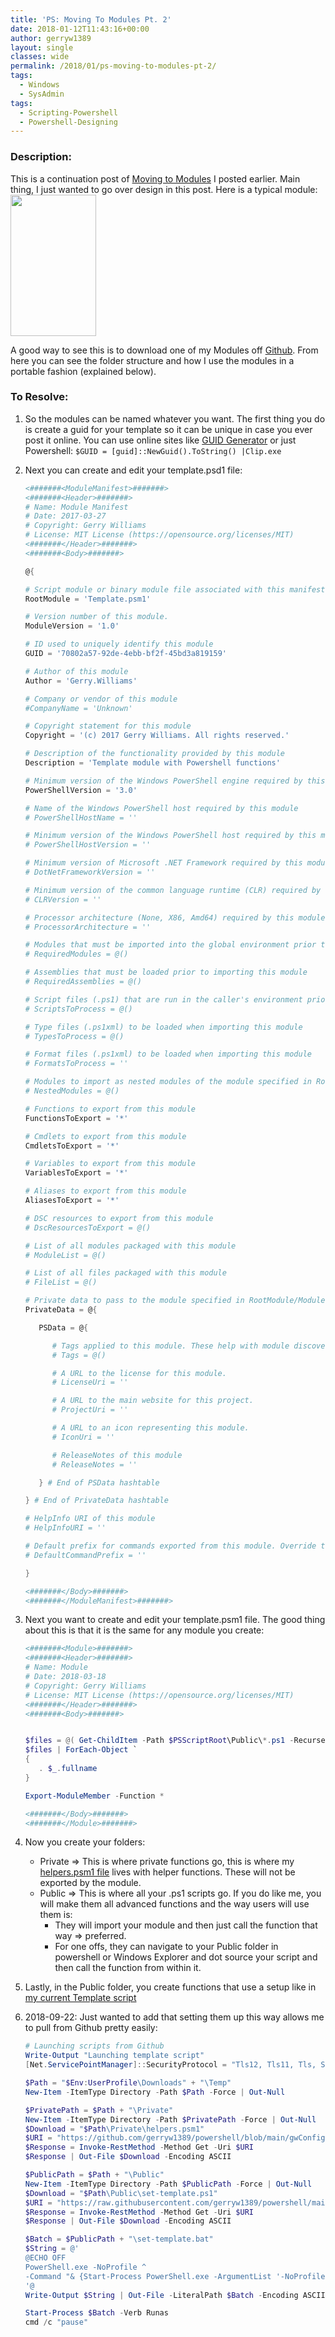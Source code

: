 ```yaml
---
title: 'PS: Moving To Modules Pt. 2'
date: 2018-01-12T11:43:16+00:00
author: gerryw1389
layout: single
classes: wide
permalink: /2018/01/ps-moving-to-modules-pt-2/
tags:
  - Windows
  - SysAdmin
tags:
  - Scripting-Powershell
  - Powershell-Designing
---
```

<!--more-->

### Description:

This is a continuation post of [Moving to Modules](https://automationadmin.com/2017/12/ps-moving-to-modules/) I posted earlier. Main thing, I just wanted to go over design in this post. Here is a typical module:  
<img class="alignnone size-full wp-image-4925" src="https://automationadmin.com/assets/images/uploads/2018/01/template.jpg" alt="" width="137" height="226" /> 

A good way to see this is to download one of my Modules off [Github](https://github.com/gerryw1389). From here you can see the folder structure and how I use the modules in a portable fashion (explained below).

### To Resolve:

1. So the modules can be named whatever you want. The first thing you do is create a guid for your template so it can be unique in case you ever post it online. You can use online sites like [GUID Generator](https://www.guidgenerator.com/) or just Powershell: `$GUID = [guid]::NewGuid().ToString() |Clip.exe`

2. Next you can create and edit your template.psd1 file:

   ```powershell
   <#######<ModuleManifest>#######>
   <#######<Header>#######>
   # Name: Module Manifest
   # Date: 2017-03-27
   # Copyright: Gerry Williams
   # License: MIT License (https://opensource.org/licenses/MIT) 
   <#######</Header>#######>
   <#######<Body>#######>

   @{

   # Script module or binary module file associated with this manifest.
   RootModule = 'Template.psm1'

   # Version number of this module.
   ModuleVersion = '1.0'

   # ID used to uniquely identify this module
   GUID = '70802a57-92de-4ebb-bf2f-45bd3a819159'

   # Author of this module
   Author = 'Gerry.Williams'

   # Company or vendor of this module
   #CompanyName = 'Unknown'

   # Copyright statement for this module
   Copyright = '(c) 2017 Gerry Williams. All rights reserved.'

   # Description of the functionality provided by this module
   Description = 'Template module with Powershell functions'

   # Minimum version of the Windows PowerShell engine required by this module
   PowerShellVersion = '3.0'

   # Name of the Windows PowerShell host required by this module
   # PowerShellHostName = ''

   # Minimum version of the Windows PowerShell host required by this module
   # PowerShellHostVersion = ''

   # Minimum version of Microsoft .NET Framework required by this module
   # DotNetFrameworkVersion = ''

   # Minimum version of the common language runtime (CLR) required by this module
   # CLRVersion = ''

   # Processor architecture (None, X86, Amd64) required by this module
   # ProcessorArchitecture = ''

   # Modules that must be imported into the global environment prior to importing this module
   # RequiredModules = @()

   # Assemblies that must be loaded prior to importing this module
   # RequiredAssemblies = @()

   # Script files (.ps1) that are run in the caller's environment prior to importing this module.
   # ScriptsToProcess = @()

   # Type files (.ps1xml) to be loaded when importing this module
   # TypesToProcess = @()

   # Format files (.ps1xml) to be loaded when importing this module
   # FormatsToProcess = ''

   # Modules to import as nested modules of the module specified in RootModule/ModuleToProcess
   # NestedModules = @()

   # Functions to export from this module
   FunctionsToExport = '*'

   # Cmdlets to export from this module
   CmdletsToExport = '*'

   # Variables to export from this module
   VariablesToExport = '*'

   # Aliases to export from this module
   AliasesToExport = '*'

   # DSC resources to export from this module
   # DscResourcesToExport = @()

   # List of all modules packaged with this module
   # ModuleList = @()

   # List of all files packaged with this module
   # FileList = @()

   # Private data to pass to the module specified in RootModule/ModuleToProcess. This may also contain a PSData hashtable with additional module metadata used by PowerShell.
   PrivateData = @{

      PSData = @{

         # Tags applied to this module. These help with module discovery in online galleries.
         # Tags = @()

         # A URL to the license for this module.
         # LicenseUri = ''

         # A URL to the main website for this project.
         # ProjectUri = ''

         # A URL to an icon representing this module.
         # IconUri = ''

         # ReleaseNotes of this module
         # ReleaseNotes = ''

      } # End of PSData hashtable

   } # End of PrivateData hashtable

   # HelpInfo URI of this module
   # HelpInfoURI = ''

   # Default prefix for commands exported from this module. Override the default prefix using Import-Module -Prefix.
   # DefaultCommandPrefix = ''

   }

   <#######</Body>#######>
   <#######</ModuleManifest>#######>
   ```

3. Next you want to create and edit your template.psm1 file. The good thing about this is that it is the same for any module you create:

   ```powershell
   <#######<Module>#######>
   <#######<Header>#######>
   # Name: Module
   # Date: 2018-03-18
   # Copyright: Gerry Williams
   # License: MIT License (https://opensource.org/licenses/MIT) 
   <#######</Header>#######>
   <#######<Body>#######>


   $files = @( Get-ChildItem -Path $PSScriptRoot\Public\*.ps1 -Recurse -ErrorAction SilentlyContinue)
   $files | ForEach-Object `
   { 
      . $_.fullname
   }

   Export-ModuleMember -Function *

   <#######</Body>#######>
   <#######</Module>#######>
   ```

4. Now you create your folders:  
   - Private => This is where private functions go, this is where my [helpers.psm1 file](https://automationadmin.com/2018/01/ps-helper-functions/) lives with helper functions. These will not be exported by the module.  
   - Public => This is where all your .ps1 scripts go. If you do like me, you will make them all advanced functions and the way users will use them is:
     - They will import your module and then just call the function that way => preferred.  
     - For one offs, they can navigate to your Public folder in powershell or Windows Explorer and dot source your script and then call the function from within it.

5. Lastly, in the Public folder, you create functions that use a setup like in [my current Template script](https://github.com/gerryw1389/powershell/blob/main/Other/templates/_current-template-w-logging.ps1)

6. 2018-09-22: Just wanted to add that setting them up this way allows me to pull from Github pretty easily:

   ```powershell
   # Launching scripts from Github
   Write-Output "Launching template script"
   [Net.ServicePointManager]::SecurityProtocol = "Tls12, Tls11, Tls, Ssl3"

   $Path = "$Env:UserProfile\Downloads" + "\Temp"
   New-Item -ItemType Directory -Path $Path -Force | Out-Null

   $PrivatePath = $Path + "\Private"
   New-Item -ItemType Directory -Path $PrivatePath -Force | Out-Null
   $Download = "$Path\Private\helpers.psm1"
   $URI = "https://github.com/gerryw1389/powershell/blob/main/gwConfiguration/Private/helpers.psm1"
   $Response = Invoke-RestMethod -Method Get -Uri $URI
   $Response | Out-File $Download -Encoding ASCII

   $PublicPath = $Path + "\Public"
   New-Item -ItemType Directory -Path $PublicPath -Force | Out-Null
   $Download = "$Path\Public\set-template.ps1"
   $URI = "https://raw.githubusercontent.com/gerryw1389/powershell/main/gwConfiguration/Public/Set-Template.ps1"
   $Response = Invoke-RestMethod -Method Get -Uri $URI
   $Response | Out-File $Download -Encoding ASCII

   $Batch = $PublicPath + "\set-template.bat"
   $String = @'
   @ECHO OFF
   PowerShell.exe -NoProfile ^
   -Command "& {Start-Process PowerShell.exe -ArgumentList '-NoProfile -ExecutionPolicy Bypass -Command ". "%~dpn0.ps1"; Set-Template "' -Verb RunAs}"
   '@
   Write-Output $String | Out-File -LiteralPath $Batch -Encoding ASCII

   Start-Process $Batch -Verb Runas
   cmd /c "pause"
   ```

